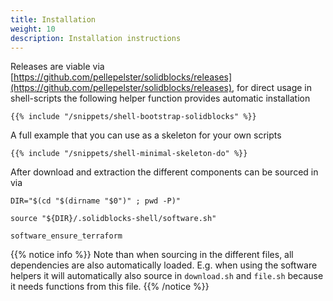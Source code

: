 ```yaml
---
title: Installation
weight: 10
description: Installation instructions
---
```


Releases are viable via [https://github.com/pellepelster/solidblocks/releases](https://github.com/pellepelster/solidblocks/releases), for direct usage in shell-scripts the following helper function provides automatic installation


```shell
{{% include "/snippets/shell-bootstrap-solidblocks" %}}
```

A full example that you can use as a skeleton for your own scripts

```shell
{{% include "/snippets/shell-minimal-skeleton-do" %}}
```

After download and extraction the different components can be sourced in via


```shell
DIR="$(cd "$(dirname "$0")" ; pwd -P)"

source "${DIR}/.solidblocks-shell/software.sh"

software_ensure_terraform
```

{{% notice info %}}
Note than when sourcing in the different files, all dependencies are also automatically loaded. E.g. when using the software helpers it will automatically also source in `download.sh` and `file.sh` because it needs functions from this file.
{{% /notice %}}
